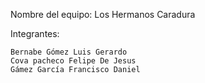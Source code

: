 Nombre del equipo:
  Los Hermanos Caradura

  Integrantes:

  	Bernabe Gómez Luis Gerardo
  	Cova pacheco Felipe De Jesus
  	Gámez García Francisco Daniel 
